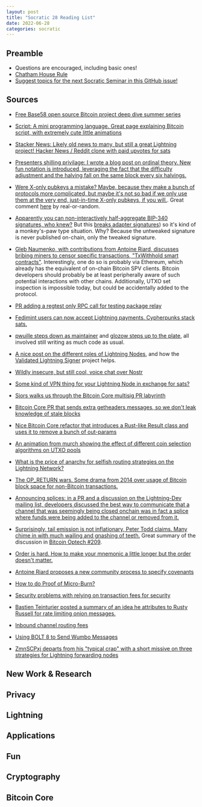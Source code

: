 ```yaml
---
layout: post
title: "Socratic 28 Reading List"
date: 2022-06-28
categories: socratic
---
```


## Preamble
- Questions are encouraged, including basic ones!
- [Chatham House Rule](https://www.chathamhouse.org/about-us/chatham-house-rule)
- [Suggest topics for the next Socratic Seminar in this GitHub issue!](https://github.com/leishman/sf-bitcoin-devs/issues/7)

## Sources
- [Free Base58 open source Bitcoin project deep dive summer series](https://twitter.com/base58btc/status/1544140600622055426)

- [Script: A mini programming language. Great page explaining Bitcoin script, with extremely cute little animations](https://learnmeabitcoin.com/technical/script)


- [Stacker News: Likely old news to many, but still a great Lightning project! Hacker News / Reddit clone with paid upvotes for sats](https://stacker.news/)


- [Presenters shilling privilage: I wrote a blog post on ordinal theory. New fun notation is introduced, leveraging the fact that the difficulty adjustment and the halving fall on the same block every six halvings.](https://rodarmor.com/blog/ordinal-theory/)

- [Were X-only pubkeys a mistake? Maybe, because they make a bunch of protocols more complicated, but maybe it's not so bad if we only use them at the very end, just-in-time X-only pubkeys, if you will.](https://github.com/jonasnick/bips/issues/32). Great comment [here](https://github.com/jonasnick/bips/issues/32#issuecomment-1177725159) by real-or-random.

- [Apparently you can non-interactively half-aggregate BIP-340 signatures, who knew?](https://blog.blockstream.com/half-aggregation-of-bip-340-signatures/) But this [breaks adapter signatures](https://www.gijsvandam.nl/post/why-does-signature-half-aggregation-break-adaptor-signatures/)) so it's kind of a monkey's-paw type situation. Why? Because the untweaked signature is never published on-chain, only the tweaked signature.

- [Gleb Naumenko, with contributions from Antoine Riard, discusses bribing miners to censor specific transactions, "TxWithhold smart contracts"](https://thelab31.xyz/blog/txwithhold). Interestingly, one do so is probably via Ethereum, which already has the equivalent of on-chain Bitcoin SPV clients. Bitcoin developers should probably be at least peripherally aware of such potential interactions with other chains. Additionally, UTXO set inspection is impossible today, but could be accidentally added to the protocol.

- [PR adding a regtest only RPC call for testing package relay](https://github.com/bitcoin/bitcoin/pull/24836)

- [Fedimint users can now accept Lightning payments. Cypherpunks stack sats.](https://github.com/fedimint/minimint/pull/174)

- [pwuille steps down as maintainer](https://twitter.com/pwuille/status/1545159642447335424) and [glozow steps up to the plate](https://github.com/bitcoin/bitcoin/pull/25524), all involved still writing as much code as usual.


- [A nice post on the different roles of Lightning Nodes](http://sphinx.chat/2022/06/27/a-lightning-nodes-problem-with-hats/), and how the [Validated Lightning Signer](https://gitlab.com/lightning-signer) project helps.

- [Wildly insecure, but still cool, voice chat over Nostr](https://github.com/Giszmo/Nostr-Voice-Chat)

- [Some kind of VPN thing for your Lightning Node in exchange for sats?](https://twitter.com/TunnelSats/status/1546978719784476672)


- [Sjors walks us through the Bitcoin Core multisig PR labyrinth](https://github.com/bitcoin/bitcoin/issues/24861)

- [Bitcoin Core PR that sends extra getheaders messages, so we don't leak knowledge of stale blocks](https://github.com/bitcoin/bitcoin/pull/24571)

- [Nice Bitcoin Core refactor that introduces a Rust-like Result class and uses it to remove a bunch of out-params](https://bitcoincore.reviews/25218)

- [An animation from murch showing the effect of different coin selection algorithms on UTXO pools](https://twitter.com/murchandamus/status/1548361670350630914)

- [What is the price of anarchy for selfish routing strategies on the Lightning Network?](https://blog.bitmex.com/price-of-anarchy-from-selfish-routing-strategies/)

- [The OP_RETURN wars. Some drama from 2014 over usage of Bitcoin block space for non-Bitcoin transactions.](https://blog.bitmex.com/dapps-or-only-bitcoin-transactions-the-2014-debate/)

- [Announcing splices: in a PR and a discussion on the Lightning-Dev mailing list, developers discussed the best way to communicate that a channel that was seemingly being closed onchain was in fact a splice where funds were being added to the channel or removed from it.](https://lists.linuxfoundation.org/pipermail/lightning-dev/2022-June/003616.html)

- [Surprisingly, tail emission is not inflationary, Peter Todd claims. Many chime in with much wailing and gnashing of teeth.](https://lists.linuxfoundation.org/pipermail/bitcoin-dev/2022-July/020665.html) Great summary of the discussion in [Bitcoin Optech #209](https://bitcoinops.org/en/newsletters/2022/07/20/).

- [Order is hard. How to make your mnemonic a little longer but the order doesn't matter.](https://github.com/sancoder/noomnem)

- [Antoine Riard proposes a new community process to specify covenants](https://lists.linuxfoundation.org/pipermail/bitcoin-dev/2022-July/020763.html)

- [How to do Proof of Micro-Burn?](https://lists.linuxfoundation.org/pipermail/bitcoin-dev/2022-July/020745.html)

- [Security problems with relying on transaction fees for security](https://lists.linuxfoundation.org/pipermail/bitcoin-dev/2022-July/020702.html)

- [Bastien Teinturier posted a summary of an idea he attributes to Rusty Russell for rate limiting onion messages.](https://lists.linuxfoundation.org/pipermail/lightning-dev/2022-June/003623.html)

- [Inbound channel routing fees](https://lists.linuxfoundation.org/pipermail/lightning-dev/2022-July/003643.html)

- [Using BOLT 8 to Send Wumbo Messages](https://lists.linuxfoundation.org/pipermail/lightning-dev/2022-July/003649.html)

- [ZmnSCPxj departs from his "typical crap" with a short missive on three strategies for Lightning forwarding nodes](https://lists.linuxfoundation.org/pipermail/lightning-dev/2022-June/003617.html)

## New Work & Research
## Privacy
## Lightning
## Applications
## Fun
## Cryptography
## Bitcoin Core
